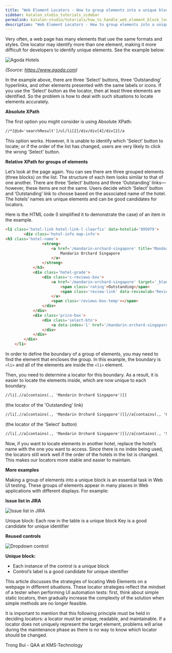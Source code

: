 ```yaml
---
title: "Web Element Locators - How to group elements into a unique block"
sidebar: katalon_studio_tutorials_sidebar
permalink: katalon-studio/tutorials/how_to_handle_web_element_block_locators.html
description: "Web Element Locators - How to group elements into a unique block"
---
```


Very often, a web page has many elements that use the same formats and styles. One locator may identify more than one element, making it more difficult for developers to identify unique elements. See the example below:

![Agoda Hotels](../../images/katalon-studio/tutorials/how_to_handle_web_element_block_locators/agoda_list.png)

_(Source: https://www.agoda.com)_

In the example above, there are three ‘Select’ buttons, three ‘Outstanding’ hyperlinks, and other elements presented with the same labels or icons. If you use the ‘Select’ button as the locator, then at least three elements are identified. So the problem is how to deal with such situations to locate elements accurately.

**Absolute XPath**

The first option you might consider is using Absolute XPath:
```html
//*[@id='searchResult']/ul/li[2]/div/div[4]/div[2]/a
```
This option works. However, it is unable to identify which 'Select' button to locate; or if the order of the list has changed, users are very likely to click the wrong 'Select' button.

**Relative XPath for groups of elements**

Let’s look at the page again. You can see there are three grouped elements (three blocks) on the list. The structure of each item looks similar to that of one another. There are three ‘Select’ buttons and three ‘Outstanding’ links—however, these items are not the same. Users decide which ‘Select’ button and ‘Outstanding’ link to choose based on the associated name of the hotel. The hotels’ names are unique elements and can be good candidates for locators.

Here is the HTML code (I simplified it to demonstrate the case) of an item in the example.
``` html
<li class='hotel-link hotel-link-l clearfix' data-hotelid='995079'>
        <div class='hotel-info map-info'>
<h3 class='hotel-name'>
                <strong>
                    <a href='/mandarin-orchard-singapore' title='Mandarin Orchard Singapore'>
                        Mandarin Orchard Singapore
                    </a>
                </strong>
            </h3>
            <div class='hotel-grade'>
                <div class='c-reviews-box'>
                    <a href='/mandarin-orchard-singapore' target='_blank' class='hotel-review'>
                        <span class='rating'>Outstanding</span>
                        <span class='review-link' data-reviewlab='Reviews'>(1,465 Reviews)</span>
                    </a>
                    <span class='reviews-box-temp'></span>
                </div>                
            </div>
            <div class='price-box'>
                <div class='select-btn'>
                    <a data-index='1' href='/mandarin-orchard-singapore' target='_blank' >Select</a>
                </div>
            </div>
        </div>
    </li>
```
In order to define the boundary of a group of elements, you may need to find the element that encloses the group. In this example, the boundary is ```<li>``` and all of the elements are inside the ```<li>``` element.

Then, you need to determine a locator for this boundary. As a result, it is easier to locate the elements inside, which are now unique to each boundary. 

```html
//li[.//a[contains(., 'Mandarin Orchard Singapore')]]
```
(the locator of the 'Outstanding' link)
```html
//li[.//a[contains(., 'Mandarin Orchard Singapore')]]//a[contains(., 'Outstanding')]
```

(the locator of the 'Select' button)
```html
//li[.//a[contains(., 'Mandarin Orchard Singapore')]]//a[contains(., 'Select')]
```
Now, if you want to locate elements in another hotel, replace the hotel’s name with the one you want to access. Since there is no index being used, the locators still work well if the order of the hotels in the list is changed. This makes our locators more stable and easier to maintain.

**More examples**

Making a group of elements into a unique block is an essential task in Web UI testing. These groups of elements appear in many places in Web applications with different displays. For example:

**Issue list in JIRA**

![Issue list in JIRA](../../images/katalon-studio/tutorials/how_to_handle_web_element_block_locators/jira_list.png)

Unique block:
Each row in the table is a unique block
Key is a good candidate for unique identifier

**Reused controls**

![Dropdown control](../../images/katalon-studio/tutorials/how_to_handle_web_element_block_locators/dropdown.png)

**Unique block:**

 - Each instance of the control is a unique block
 - Control’s label is a good candidate for unique identifier

This article discusses the strategies of locating Web Elements on a webpage in different situations. These locator strategies reflect the mindset of a tester when performing UI automation tests: first, think about simple static locators, then gradually increase the complexity of the solution when simple methods are no longer feasible. 

It is important to mention that this following principle must be held in deciding locators: a locator must be unique, readable, and maintainable. If a locator does not uniquely represent the target element, problems will arise during the maintenance phase as there is no way to know which locator should be changed. 

Trong Bui - QAA at KMS-Technology

